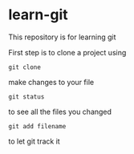# learn-git
This repository is for learning git

First step is to clone a project using 

```
git clone
```

make changes to your file

```
git status
```
to see all the files you changed

```
git add filename
```
to let git track it
